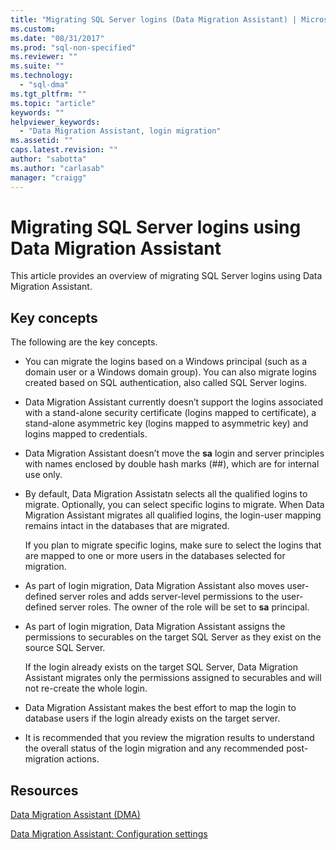 ```yaml
---
title: "Migrating SQL Server logins (Data Migration Assistant) | Microsoft Docs"
ms.custom: 
ms.date: "08/31/2017"
ms.prod: "sql-non-specified"
ms.reviewer: ""
ms.suite: ""
ms.technology: 
  - "sql-dma"
ms.tgt_pltfrm: ""
ms.topic: "article"
keywords: ""
helpviewer_keywords: 
  - "Data Migration Assistant, login migration"
ms.assetid: ""
caps.latest.revision: ""
author: "sabotta"
ms.author: "carlasab"
manager: "craigg"
---
```


# Migrating SQL Server logins using Data Migration Assistant

This article provides an overview of migrating SQL Server logins using Data Migration Assistant. 

## Key concepts
The following are the key concepts.

- You can migrate the logins based on a Windows principal (such as a domain user or a Windows domain group). You can also migrate logins created based on SQL authentication, also called SQL Server logins.

- Data Migration Assistant currently doesn’t support the logins associated with a stand-alone security certificate (logins mapped to certificate), a stand-alone asymmetric key (logins mapped to asymmetric key) and logins mapped to credentials.

- Data Migration Assistant doesn’t move the **sa** login and server principles with names enclosed by double hash marks (\#\#), which are for internal use only.

- By default, Data Migration Assistatn selects all the qualified logins to migrate. Optionally, you can select specific logins to migrate. When Data Migration Assistant migrates all qualified logins, the login-user mapping remains intact in the databases that are migrated. 

  If you plan to migrate specific logins, make sure to select the logins that are mapped to one or more users in the databases selected for migration.

- As part of login migration, Data Migration Assistant also moves user-defined server roles and adds server-level permissions to the user-defined server roles. The owner of the role will be set to **sa** principal.

- As part of login migration, Data Migration Assistant assigns the permissions to securables on the target SQL Server as they exist on the source SQL Server. 

  If the login already exists on the target SQL Server, Data Migration Assistant migrates only the permissions assigned to securables and will not re-create the whole login.

- Data Migration Assistant makes the best effort to map the login to database users if the login already exists on the target server.

- It is recommended that you review the migration results to understand the overall status of the login migration and any recommended post-migration actions.

## Resources

[Data Migration Assistant (DMA)](../dma/dma-overview.md)

[Data Migration Assistant: Configuration settings](../dma/dma-configurationsettings.md)
